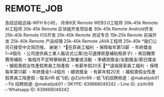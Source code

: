 # REMOTE_JOB
急招远程远端-WFH 
8小时， 月休6天
Remote WEB3.0工程师 30k-45k
Remote AI工程师 30k-45k
Remote 区块链开发项目者 30k-45k
Remote Android开发 25k-40k
Remote IOS开发 25k-40k
Remote 测试专员 15k-25k
Remote 前端开发 25k-40k
Remote 产品经理 25k-40k
Remote JAVA工程师 25k-40k
*我们公司只接受中文简历哦， 谢谢！
*🍿在菲員工福利
・保障每年第13薪
・年終獎金1~4個月
・公司提供員工單人飯店式公寓(也可選擇房屋補貼租房子)
・來回機票費用補助
・每個月不定時舉辦員工聚餐或活動
・季績效獎金/全勤獎金/節日獎金
・婚假喪假女性產假男員工陪產假
・有薪年假20天
🍿**遠端居家員工福利
・保障每年第13薪
・年終獎金1~4個月
・績效獎金
・有薪年假20天
・婚假喪假女性產假男員工陪產假
✅联系HR 纸飞机: @Zizihr89
✅纸飞机招聘频道：@makatijob01
✅Fb 招聘频道: @makatijob01
✅SKYPE: 639668049242
✅Line ID: zizihr89
✅Whatsapp ID: 639668049242
